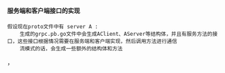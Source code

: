 #### 服务端和客户端接口的实现

    假设现在proto文件中有 server A :
        生成的grpc.pb.go文件中会生成AClient、AServer等结构体，并且有服务方法的接口，这些接口根据情况需要在服务端和客户端实现，然后调用方法进行通信
        流模式的话，会生成一些额外的结构体和方法

，